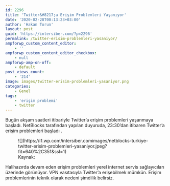 ```yaml
---
id: 2296
title: 'Twitter&#8217;a Erişim Problemleri Yaşanıyor'
date: '2020-02-28T00:13:23+03:00'
author: 'Hakan Torun'
layout: post
guid: 'https://intersiber.com/?p=2296'
permalink: /twitter-erisim-problemleri-yasaniyor/
ampforwp_custom_content_editor:
    - ''
ampforwp_custom_content_editor_checkbox:
    - null
ampforwp-amp-on-off:
    - default
post_views_count:
    - '214'
image: images/twitter-erisim-problemleri-yasaniyor.png
categories:
    - Genel
tags:
    - 'erişim problemi'
    - twitter
---
```


Bugün akşam saatleri itibariyle Twitter’a erişim problemleri yaşanmaya başladı. NetBlocks tarafından yapılan duyuruda, 23:30’dan itibaren Twitter’a erişim problemleri başladı .

<figure class="wp-block-image size-large">![](https://i1.wp.com/intersiber.comimages/netblocks-turkiye-twitter-erisim-problemleri-yasaniyor.jpeg?fit=640%2C351&ssl=1)<figcaption>Kaynak: <https://twitter.com/netblocks/status/1233130470667440128></figcaption></figure>Halihazırda devam eden erişim problemleri yerel internet servis sağlayıcıları üzerinde görünüyor. VPN vasıtasıyla Twitter’a erişebilmek mümkün. Erişim problemlerinin teknik olarak nedeni şimdilik belirsiz.